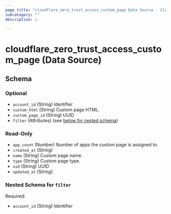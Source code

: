 ```yaml
---
page_title: "cloudflare_zero_trust_access_custom_page Data Source - Cloudflare"
subcategory: ""
description: |-
  
---
```


# cloudflare_zero_trust_access_custom_page (Data Source)




<!-- schema generated by tfplugindocs -->
## Schema

### Optional

- `account_id` (String) Identifier
- `custom_html` (String) Custom page HTML.
- `custom_page_id` (String) UUID
- `filter` (Attributes) (see [below for nested schema](#nestedatt--filter))

### Read-Only

- `app_count` (Number) Number of apps the custom page is assigned to.
- `created_at` (String)
- `name` (String) Custom page name.
- `type` (String) Custom page type.
- `uid` (String) UUID
- `updated_at` (String)

<a id="nestedatt--filter"></a>
### Nested Schema for `filter`

Required:

- `account_id` (String) Identifier


